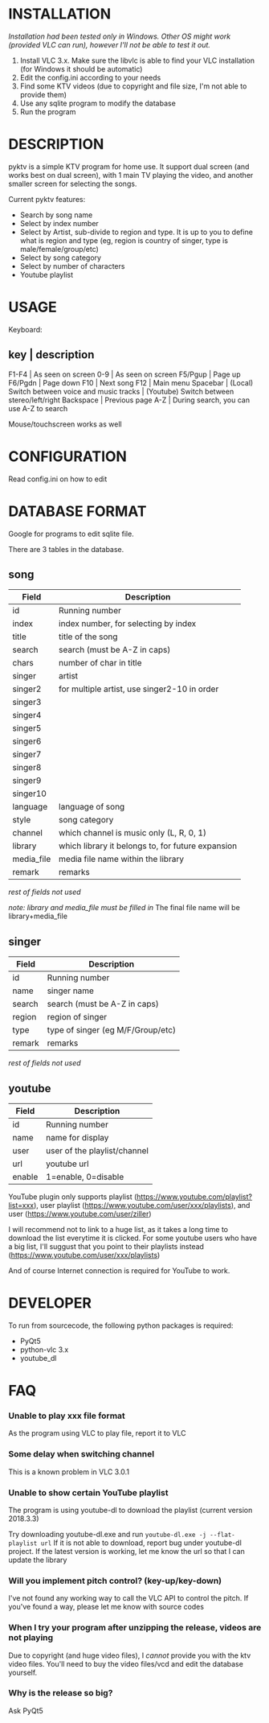 # INSTALLATION

_Installation had been tested only in Windows. Other OS might work (provided VLC can run), however I'll not be able 
to test it out._

1. Install VLC 3.x. Make sure the libvlc is able to find your VLC installation (for Windows it should be automatic)
2. Edit the config.ini according to your needs
3. Find some KTV videos (due to copyright and file size, I'm not able to provide them)
4. Use any sqlite program to modify the database
5. Run the program


# DESCRIPTION

pyktv is a simple KTV program for home use. It support dual screen (and works best on dual screen), with 1 main TV 
playing the video, and another smaller screen for selecting the songs.

Current pyktv features:
* Search by song name
* Select by index number
* Select by Artist, sub-divide to region and type. It is up to you to define what is region and type (eg,
  region is country of singer, type is male/female/group/etc) 
* Select by song category
* Select by number of characters
* Youtube playlist


# USAGE

Keyboard:

key       | description
------------------------------------------
F1-F4     | As seen on screen
0-9       | As seen on screen
F5/Pgup   | Page up
F6/Pgdn   | Page down
F10       | Next song
F12       | Main menu
Spacebar  | (Local) Switch between voice and music tracks
          | (Youtube) Switch between stereo/left/right
Backspace | Previous page
A-Z       | During search, you can use A-Z to search          


Mouse/touchscreen works as well


# CONFIGURATION

Read config.ini on how to edit


# DATABASE FORMAT

Google for programs to edit sqlite file.

There are 3 tables in the database.

## song

 Field        | Description                                       
--------------|---------------------------------------------------
 id           | Running number                                    
 index        | index number, for selecting by index              
 title        | title of the song                                 
 search       | search (must be A-Z in caps)                      
 chars        | number of char in title                           
 singer       | artist                                            
 singer2      | for multiple artist, use singer2-10 in order      
 singer3      |                                                   
 singer4      |                                                   
 singer5      |                                                   
 singer6      |                                                   
 singer7      |                                                   
 singer8      |                                                   
 singer9      |                                                   
 singer10     |                                                   
 language     | language of song                                  
 style        | song category                                     
 channel      | which channel is music only (L, R, 0, 1)          
 library      | which library it belongs to, for future expansion 
 media_file   | media file name within the library                
 remark       | remarks                                           

_rest of fields not used_

*note: library and media_file must be filled in*
The final file name will be library+media_file


## singer

 Field        | Description                                       
--------------|---------------------------------------------------
 id           | Running number                                    
 name         | singer name   
 search       | search (must be A-Z in caps)                      
 region       | region of singer                                  
 type         | type of singer (eg M/F/Group/etc)                 
 remark       | remarks                                           

_rest of fields not used_


## youtube

 Field        | Description                                       
--------------|---------------------------------------------------
 id           | Running number                                    
 name         | name for display                                  
 user         | user of the playlist/channel                      
 url          | youtube url                                       
 enable       | 1=enable, 0=disable                               

YouTube plugin only supports playlist (https://www.youtube.com/playlist?list=xxx), user playlist 
(https://www.youtube.com/user/xxx/playlists), and user (https://www.youtube.com/user/ziller)

I will recommend not to link to a huge list, as it takes a long time to download the list everytime it is clicked.
For some youtube users who have a big list, I'll suggust that you point to their playlists instead 
(https://www.youtube.com/user/xxx/playlists)

And of course Internet connection is required for YouTube to work.


# DEVELOPER

To run from sourcecode, the following python packages is required:

* PyQt5 
* python-vlc 3.x
* youtube_dl


# FAQ

### Unable to play xxx file format

As the program using VLC to play file, report it to VLC

### Some delay when switching channel

This is a known problem in VLC 3.0.1

### Unable to show certain YouTube playlist

The program is using youtube-dl to download the playlist (current version 2018.3.3)
   
Try downloading youtube-dl.exe and run ```youtube-dl.exe -j --flat-playlist url``` If it is not able to download,
report bug under youtube-dl project. If the latest version is working, let me know the url so that I can update the 
library

### Will you implement pitch control? (key-up/key-down)

I've not found any working way to call the VLC API to control the pitch. If you've found a way, please let me know 
with source codes

### When I try your program after unzipping the release, videos are not playing

Due to copyright (and huge video files), I *cannot* provide you with the ktv video files. You'll need to buy the video
files/vcd and edit the database yourself. 

### Why is the release so big?

Ask PyQt5
